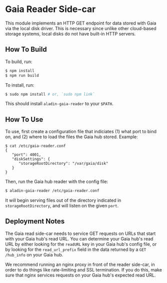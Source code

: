 # Gaia Reader Side-car

This module implements an HTTP GET endpoint for data stored with Gaia via the
local disk driver.  This is necessary since unlike other cloud-based storage
systems, local disks do not have built-in HTTP servers.

## How To Build

To build, run:

```bash
$ npm install
$ npm run build
```

To install, run:

```bash
$ sudo npm install # or, `sudo npm link`
```

This should install `aladin-gaia-reader` to your `$PATH`.

## How To Use

To use, first create a configuration file that indiciates (1) what port to
bind on, and (2) where to load the files the Gaia hub stored.  Example:

```
$ cat /etc/gaia-reader.conf
{
   "port": 4001,
   "diskSettings": {
      "storageRootDirectory": "/var/gaia/disk"
   }
}
```

Then, run the Gaia hub reader with the config file:

```bash
$ aladin-gaia-reader /etc/gaia-reader.conf
```

It will begin serving files out of the directory indicated in
`storageRootDirectory`, and will listen on the given `port`.

## Deployment Notes

The Gaia read side-car needs to service GET requests on URLs that start with
your Gaia hub's read URL.  You can determine your Gaia hub's read URL by either
looking for the `readURL` key in your Gaia hub's config file, or by looking for
the `read_url_prefix` field in the data returned by a `GET /hub_info` on your
Gaia hub.

We recommend running an nginx proxy in front of the reader side-car, in order to
do things like rate-limiting and SSL termination.  If you do this, make sure
that nginx services requests on your Gaia hub's expected read URL.
